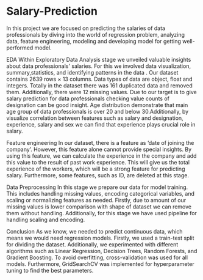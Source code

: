 # Salary-Prediction
In this project we are focused on predicting the salaries of data professionals by diving into the world of regression problem, analyzing data, feature engineering, modeling and developing model for getting well-performed model.

EDA
Within Exploratory Data Analysis stage  we unveiled valuable insights about data professionals' salaries. For this we involved data visualization, summary,statistics, and identifying patterns in the data .
Our dataset contains 2639 rows × 13 columns. Data types of data are object, float and integers. Totally in the dataset there was 161 duplicated data and removed them. Additionally, there were 12 missing values. Due to our target is to give  salary prediction for data professionals checking value counts of designation can be good insight.
Age distribution demonstrate that main age group of data professionals is over 20 and below 30.Additionally, by visualize correlation between features such as salary and designation, experience, salary and sex we can find that experience plays crucial role in salary.

Feature engineering
In our dataset, there is a feature as ‘date of joining the company’. However, this feature alone cannot provide special insights. By using this feature, we can calculate the experience in the company and add this value to the result of past work experience. This will give us the total experience of the workers, which will be a strong feature for predicting salary. Furthermore, some features, such as ID, are deleted at this stage.

Data Preprocessing
In this stage we prepare  our data for model training. This includes handling missing values, encoding categorical variables, and scaling or normalizing features as needed.
Firstly, due to amount of our missing values is lower comparison with shape of dataset we can remove them without handling. Additionally, for this stage we have used pipeline for handling scaling and encoding.  

Conclusion
As we know, we needed to predict continuous data, which means we would need regression models. Firstly, we used a train-test split for dividing the dataset. Additionally, we experimented with different algorithms such as Linear Regression, Decision Trees, Random Forests, and Gradient Boosting. To avoid overfitting, cross-validation was used for all models. Furthermore, GridSearchCV was implemented for hyperparameter tuning to find the best parameters.
